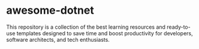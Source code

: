 # awesome-dotnet
This repository is a collection of the best learning resources and ready-to-use templates designed to save time and boost productivity for developers, software architects, and tech enthusiasts.
